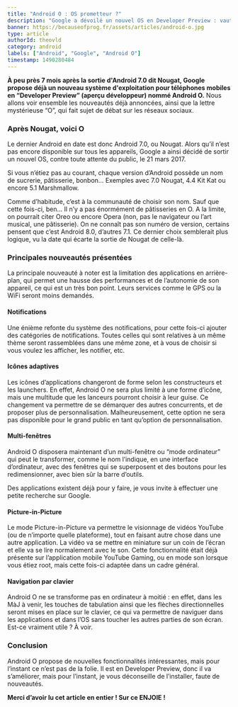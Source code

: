 ```yaml
---
title: "Android O : OS prometteur ?"
description: "Google a dévoilé un nouvel OS en Developer Preview : vaut-il le coup ?"
banner: https://becauseofprog.fr/assets/articles/android-o.jpg
type: article
authorId: theovld
category: android
labels: ["Android", "Google", "Android O"]
timestamp: 1490280484
---
```


**À peu près 7 mois après la sortie d'Android 7.0 dit Nougat, Google propose déjà un nouveau système d'exploitation pour téléphones mobiles en “Developer Preview” (aperçu développeur) nommé Android O.** Nous allons voir ensemble les nouveautés déjà annoncées, ainsi que la lettre mystérieuse “O”, qui fait sujet de débat sur les réseaux sociaux.

### Après Nougat, voici O

 Le dernier Android en date est donc Android 7.0, ou Nougat. Alors qu’il n’est pas encore disponible sur tous les appareils, Google a ainsi décidé de sortir un nouvel OS, contre toute attente du public, le 21 mars 2017.

 Si vous n’étiez pas au courant, chaque version d’Android possède un nom de sucrerie, pâtisserie, bonbon… Exemples avec 7.0 Nougat, 4.4 Kit Kat ou encore 5.1 Marshmallow.

 Comme d’habitude, c’est à la communauté de choisir son nom. Sauf que cette fois-ci, ben… Il n’y a pas énormément de pâtisseries en O. A la limite, on pourrait citer Oreo ou encore Opera (non, pas le navigateur ou l’art musical, une pâtisserie). On ne connaît pas son numéro de version, certains pensent que c’est Android 8.0, d’autres 7.1. Ce dernier choix semblerait plus logique, vu la date qui écarte la sortie de Nougat de celle-là.

### Principales nouveautés présentées

 La principale nouveauté à noter est la limitation des applications en arrière-plan, qui permet une hausse des performances et de l’autonomie de son appareil, ce qui est un très bon point. Leurs services comme le GPS ou la WiFi seront moins demandés.

#### Notifications

 Une énième refonte du système des notifications, pour cette fois-ci ajouter des catégories de notifications. Toutes celles qui sont relatives à un même thème seront rassemblées dans une même zone, et à vous de choisir si vous voulez les afficher, les notifier, etc.

#### Icônes adaptives

 Les icônes d’applications changeront de forme selon les constructeurs et les launchers. En effet, Android O ne sera plus limité à une forme d’icône, mais une multitude que les lanceurs pourront choisir à leur guise. Ce changement va permettre de se démarquer des autres concurrents, et de proposer plus de personnalisation. Malheureusement, cette option ne sera pas disponible pour le grand public en tant qu’option de personnalisation.

#### Multi-fenêtres

 Android O disposera maintenant d’un multi-fenêtre ou “mode ordinateur” qui peut le transformer, comme le nom l’indique, en une interface d’ordinateur, avec des fenêtres qui se superposent et des boutons pour les redimensionner, avec bien sûr la barre d’outils.

 Des applications existent déjà pour y faire, je vous invite à effectuer une petite recherche sur Google.

#### Picture-in-Picture

 Le mode Picture-in-Picture va permettre le visionnage de vidéos YouTube (ou de n’importe quelle plateforme), tout en faisant autre chose dans une autre application. La vidéo va se mettre en miniature sur un coin de l’écran et elle va se lire normalement avec le son. Cette fonctionnalité était déjà présente sur l’application mobile YouTube Gaming, ou en mode son lorsque vous étiez root, mais cette fois-ci adaptée dans un cadre général.

#### Navigation par clavier

 Android O ne se transforme pas en ordinateur à moitié : en effet, dans les MàJ à venir, les touches de tabulation ainsi que les flèches directionnelles seront mises en place sur le clavier, ce qui va permettre de naviguer dans les applications et dans l’OS sans toucher les autres parties de son écran. Est-ce vraiment utile ? À voir.

### Conclusion

 Android O propose de nouvelles fonctionnalités intéressantes, mais pour l’instant ce n’est pas de la folie. Il est en Developer Preview, donc il va s’améliorer, mais pour l’instant, je vous déconseille de l’installer, faute de nouveautés.

  

 **Merci d’avoir lu cet article en entier ! Sur ce ENJOIE !**
